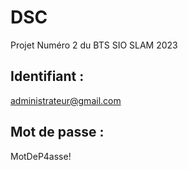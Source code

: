 # DSC
Projet Numéro 2 du BTS SIO SLAM 2023

## Identifiant :

administrateur@gmail.com

## Mot de passe :

MotDeP4asse!
